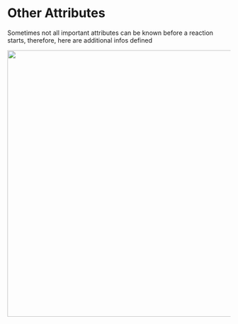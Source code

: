 # Other Attributes

Sometimes not all important attributes can be known before a reaction starts, therefore, here are additional infos defined

<img src="assets/Others.svg" width=600>